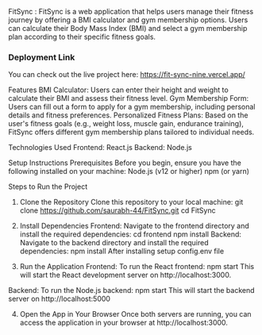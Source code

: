 FitSync : 
FitSync is a web application that helps users manage their fitness journey by offering a BMI calculator and gym membership options. Users can calculate their Body Mass Index (BMI) and select a gym membership plan according to their specific fitness goals.

### Deployment Link

You can check out the live project here: 
https://fit-sync-nine.vercel.app/

Features
BMI Calculator: Users can enter their height and weight to calculate their BMI and assess their fitness level.
Gym Membership Form: Users can fill out a form to apply for a gym membership, including personal details and fitness preferences.
Personalized Fitness Plans: Based on the user's fitness goals (e.g., weight loss, muscle gain, endurance training), FitSync offers different gym membership plans tailored to individual needs.

Technologies Used
Frontend: React.js
Backend: Node.js

Setup Instructions
Prerequisites
Before you begin, ensure you have the following installed on your machine:
Node.js (v12 or higher)
npm (or yarn)

Steps to Run the Project
1. Clone the Repository
Clone this repository to your local machine:
git clone https://github.com/saurabh-44/FitSync.git
cd FitSync

3. Install Dependencies
Frontend: Navigate to the frontend directory and install the required dependencies:
cd frontend
npm install
Backend: Navigate to the backend directory and install the required dependencies:
npm install
After installing setup config.env file

3. Run the Application
Frontend: To run the React frontend:
npm start
This will start the React development server on http://localhost:3000.

Backend: To run the Node.js backend:
npm start
This will start the backend server on http://localhost:5000 

4. Open the App in Your Browser
Once both servers are running, you can access the application in your browser at http://localhost:3000.
